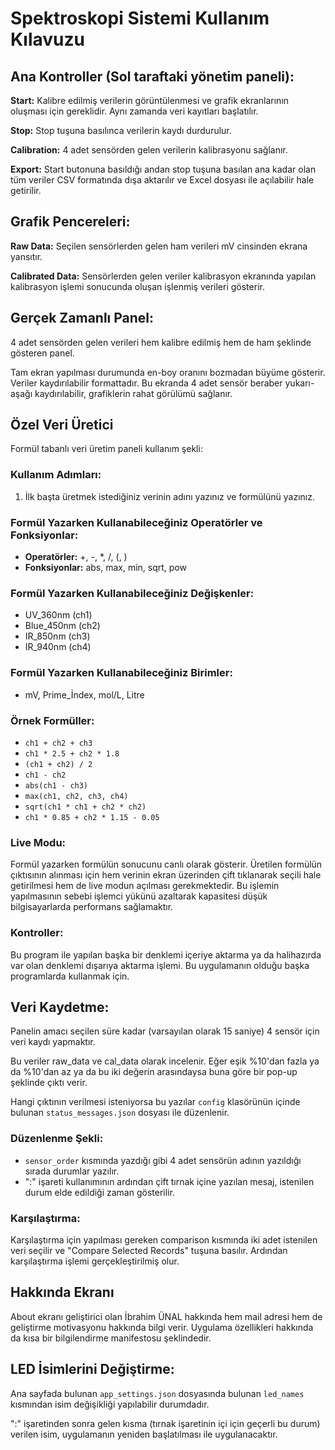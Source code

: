 # Spektroskopi Sistemi Kullanım Kılavuzu

## Ana Kontroller (Sol taraftaki yönetim paneli):

**Start:** Kalibre edilmiş verilerin görüntülenmesi ve grafik ekranlarının oluşması için gereklidir. Aynı zamanda veri kayıtları başlatılır.

**Stop:** Stop tuşuna basılınca verilerin kaydı durdurulur.

**Calibration:** 4 adet sensörden gelen verilerin kalibrasyonu sağlanır.

**Export:** Start butonuna basıldığı andan stop tuşuna basılan ana kadar olan tüm veriler CSV formatında dışa aktarılır ve Excel dosyası ile açılabilir hale getirilir. 

## Grafik Pencereleri:

**Raw Data:** Seçilen sensörlerden gelen ham verileri mV cinsinden ekrana yansıtır.

**Calibrated Data:** Sensörlerden gelen veriler kalibrasyon ekranında yapılan kalibrasyon işlemi sonucunda oluşan işlenmiş verileri gösterir. 


## Gerçek Zamanlı Panel:

4 adet sensörden gelen verileri hem kalibre edilmiş hem de ham şeklinde gösteren panel.

Tam ekran yapılması durumunda en-boy oranını bozmadan büyüme gösterir. Veriler kaydırılabilir formattadır. Bu ekranda 4 adet sensör beraber yukarı-aşağı kaydırılabilir, grafiklerin rahat görülümü sağlanır.

## Özel Veri Üretici

Formül tabanlı veri üretim paneli kullanım şekli:

### Kullanım Adımları:
1. İlk başta üretmek istediğiniz verinin adını yazınız ve formülünü yazınız.

### Formül Yazarken Kullanabileceğiniz Operatörler ve Fonksiyonlar:
- **Operatörler:** +, -, *, /, (, )
- **Fonksiyonlar:** abs, max, min, sqrt, pow

### Formül Yazarken Kullanabileceğiniz Değişkenler:
- UV_360nm (ch1)
- Blue_450nm (ch2) 
- IR_850nm (ch3)
- IR_940nm (ch4)

### Formül Yazarken Kullanabileceğiniz Birimler:
- mV, Prime_İndex, mol/L, Litre

### Örnek Formüller:
- `ch1 + ch2 + ch3`
- `ch1 * 2.5 + ch2 * 1.8`
- `(ch1 + ch2) / 2`
- `ch1 - ch2`
- `abs(ch1 - ch3)`
- `max(ch1, ch2, ch3, ch4)`
- `sqrt(ch1 * ch1 + ch2 * ch2)`
- `ch1 * 0.85 + ch2 * 1.15 - 0.05`

### Live Modu:
Formül yazarken formülün sonucunu canlı olarak gösterir. Üretilen formülün çıktısının alınması için hem verinin ekran üzerinden çift tıklanarak seçili hale getirilmesi hem de live modun açılması gerekmektedir. Bu işlemin yapılmasının sebebi işlemci yükünü azaltarak kapasitesi düşük bilgisayarlarda performans sağlamaktır. 

### Kontroller:
Bu program ile yapılan başka bir denklemi içeriye aktarma ya da halihazırda var olan denklemi dışarıya aktarma işlemi. Bu uygulamanın olduğu başka programlarda kullanmak için. 

## Veri Kaydetme:

Panelin amacı seçilen süre kadar (varsayılan olarak 15 saniye) 4 sensör için veri kaydı yapmaktır.

Bu veriler raw_data ve cal_data olarak incelenir. Eğer eşik %10'dan fazla ya da %10'dan az ya da bu iki değerin arasındaysa buna göre bir pop-up şeklinde çıktı verir.

Hangi çıktının verilmesi isteniyorsa bu yazılar `config` klasörünün içinde bulunan `status_messages.json` dosyası ile düzenlenir.

### Düzenlenme Şekli:
- `sensor_order` kısmında yazdığı gibi 4 adet sensörün adının yazıldığı sırada durumlar yazılır.
- ":" işareti kullanımının ardından çift tırnak içine yazılan mesaj, istenilen durum elde edildiği zaman gösterilir. 

### Karşılaştırma:
Karşılaştırma için yapılması gereken comparison kısmında iki adet istenilen veri seçilir ve "Compare Selected Records" tuşuna basılır. Ardından karşılaştırma işlemi gerçekleştirilmiş olur.

## Hakkında Ekranı

About ekranı geliştirici olan İbrahim ÜNAL hakkında hem mail adresi hem de geliştirme motivasyonu hakkında bilgi verir. Uygulama özellikleri hakkında da kısa bir bilgilendirme manifestosu şeklindedir. 


## LED İsimlerini Değiştirme:

Ana sayfada bulunan `app_settings.json` dosyasında bulunan `led_names` kısmından isim değişikliği yapılabilir durumdadır.

":" işaretinden sonra gelen kısma (tırnak işaretinin içi için geçerli bu durum) verilen isim, uygulamanın yeniden başlatılması ile uygulanacaktır. 

